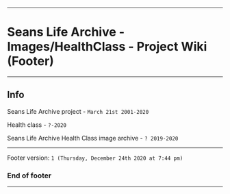 
***

# Seans Life Archive - Images/HealthClass - Project Wiki (Footer)

***

## Info

Seans Life Archive project - `March 21st 2001-2020`

Health class - `?-2020`

Seans Life Archive Health Class image archive - `? 2019-2020`

***

Footer version: `1 (Thursday, December 24th 2020 at 7:44 pm)`

### End of footer

***
